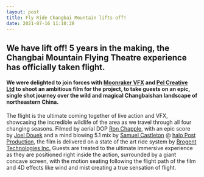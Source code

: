 ```yaml
---
layout: post
title: Fly Ride Changbai Mountain lifts off!
date: 2021-07-16 11:10:28
---
```

## We have lift off! 5 years in the making, the Changbai Mountain Flying Theatre experience has officially taken flight. 

#### We were delighted to join forces with [Moonraker VFX](https://www.linkedin.com/company/moonraker-vfx/) and [Pel Creative Ltd](https://www.linkedin.com/company/pel-creative-ltd/) to shoot an ambitious film for the project, to take guests on an epic, single shot journey over the wild and magical Changbaishan landscape of northeastern China. 

The flight is the ultimate coming together of live action and VFX, showcasing the incredible wildlife of the area as we travel through all four changing seasons. Filmed by aerial DOP [Ron Chapple](https://www.linkedin.com/in/ACoAACTnHnABd-JLn3T8DSoOwYuSN_Vn749jI60), with an epic score by [Joel Douek](https://www.linkedin.com/in/ACoAAACt9SkBocY2JwgPXt1T4VlAuXT_Vq0vfLI) and a mind blowing 5.1 mix by [Samuel Castleton](https://www.linkedin.com/in/ACoAAAsW5soB1GY9eMoaHQYaLZKuvZB9qBfcRXI) @ [halo Post Production](https://www.linkedin.com/company/halo-post-production/), the film is delivered on a state of the art ride system by [Brogent Technologies Inc.](https://www.linkedin.com/company/brogent-technologies-inc./) Guests are treated to the ultimate immersive experience as they are positioned right inside the action, surrounded by a giant concave screen, with the motion seating following the flight path of the film and 4D effects like wind and mist creating a true sensation of flight.



![]()